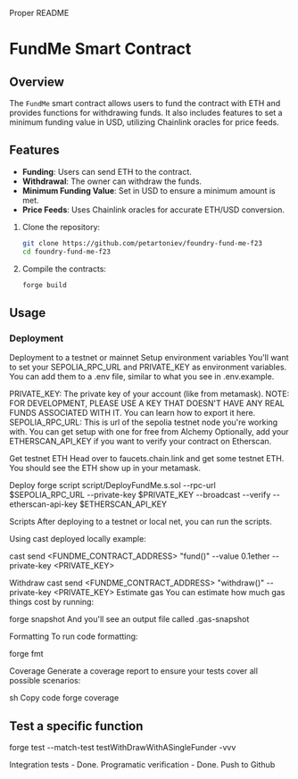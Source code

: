 Proper README

# FundMe Smart Contract

## Overview

The `FundMe` smart contract allows users to fund the contract with ETH and provides functions for withdrawing funds.
It also includes features to set a minimum funding value in USD, utilizing Chainlink oracles for price feeds.

## Features

- **Funding**: Users can send ETH to the contract.
- **Withdrawal**: The owner can withdraw the funds.
- **Minimum Funding Value**: Set in USD to ensure a minimum amount is met.
- **Price Feeds**: Uses Chainlink oracles for accurate ETH/USD conversion.

1. Clone the repository:
    ```sh
    git clone https://github.com/petartoniev/foundry-fund-me-f23
    cd foundry-fund-me-f23

    ```

3. Compile the contracts:
    ```sh
    forge build
    ```

## Usage

### Deployment

Deployment to a testnet or mainnet
Setup environment variables
You'll want to set your SEPOLIA_RPC_URL and PRIVATE_KEY as environment variables. You can add them to a .env file, similar to what you see in .env.example.

PRIVATE_KEY: The private key of your account (like from metamask). NOTE: FOR DEVELOPMENT, PLEASE USE A KEY THAT DOESN'T HAVE ANY REAL FUNDS ASSOCIATED WITH IT.
You can learn how to export it here.
SEPOLIA_RPC_URL: This is url of the sepolia testnet node you're working with. You can get setup with one for free from Alchemy
Optionally, add your ETHERSCAN_API_KEY if you want to verify your contract on Etherscan.

Get testnet ETH
Head over to faucets.chain.link and get some testnet ETH. You should see the ETH show up in your metamask.

Deploy
forge script script/DeployFundMe.s.sol --rpc-url $SEPOLIA_RPC_URL --private-key $PRIVATE_KEY --broadcast --verify --etherscan-api-key $ETHERSCAN_API_KEY

Scripts
After deploying to a testnet or local net, you can run the scripts.

Using cast deployed locally example:

cast send <FUNDME_CONTRACT_ADDRESS> "fund()" --value 0.1ether --private-key <PRIVATE_KEY>

Withdraw
cast send <FUNDME_CONTRACT_ADDRESS> "withdraw()"  --private-key <PRIVATE_KEY>
Estimate gas
You can estimate how much gas things cost by running:

forge snapshot
And you'll see an output file called .gas-snapshot

Formatting
To run code formatting:

forge fmt

Coverage
Generate a coverage report to ensure your tests cover all possible scenarios:

sh
Copy code
forge coverage

## Test a specific function
forge test --match-test testWithDrawWithASingleFunder -vvv

Integration tests - Done.
Programatic verification - Done.
Push to Github